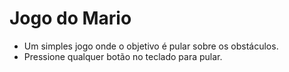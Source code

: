 # Jogo do Mario

- Um simples jogo onde o objetivo é pular sobre os obstáculos.
- Pressione qualquer botão no teclado para pular.
